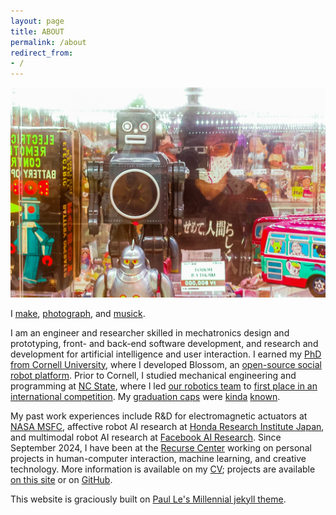```yaml
---
layout: page
title: ABOUT
permalink: /about
redirect_from:
- /
---
```

<!-- 
![Tokyo, 2019](/assets/img/19_tokyo.jpg)
*Saitama, 2019* -->
<!-- ![Asheville, 2022](/assets/img/19_ash.jpg) -->
<!-- <img src="/assets/img/19_ash.jpg" alt="Asheville, 2022" width="100%"/>
*Asheville, 2022 (photo credit [Sean Lee](https://www.instagram.com/34.seanlee/))* -->
<img class="img-about" src="/assets/img/nakano-broadway.jpg">

I [make](/works),
[photograph](/image),
and [musick](/music).

I am an engineer and researcher skilled in mechatronics design and prototyping, front- and back-end software development, and research and development for artificial intelligence and user interaction.
I earned my [PhD from Cornell University](/research), where I developed Blossom, an [open-source social robot platform](https://github.com/msgtn/r0b0). 
Prior to Cornell, I studied mechanical engineering and programming at [NC State](/asme), where I led [our robotics team](https://www.mae.ncsu.edu/2016/02/09/students-win-2015-asme-student-design-competition/) to [first place in an international competition](https://www.asme.org/topics-resources/society-news/asme-news/studentdesigned-rescue-robots-face-imece-2015).
My [graduation caps](/gradcap) were [kinda](https://www.facebook.com/watch/?v=280843082514460) [known](https://www.reddit.com/r/gifs/comments/4gzqs6/a_robotic_automatic_wireless_selfturning/).

My past work experiences include R&D for electromagnetic actuators at [NASA MSFC](https://www.nasa.gov/centers/marshall/home/index.html), affective robot AI research at [Honda Research Institute Japan](http://www.jp.honda-ri.com), and multimodal robot AI research at [Facebook AI Research](https://ai.facebook.com/research/).
Since September 2024, I have been at the [Recurse Center](https://www.recurse.com/scout/click?t=edb5580c1c1d0f7739dbf081a76ca2c3) working on personal projects in human-computer interaction, machine learning, and creative technology.
More information is available on my [CV](/assets/pdf/msuguitan_cv.pdf); projects are available [on this site](/works) or on [GitHub](https://github.com/msgtn).

This website is graciously built on [Paul Le's Millennial jekyll theme](https://github.com/LeNPaul/Millennial).

